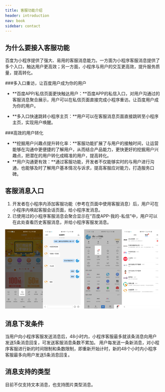 ```yaml
---
title: 客服功能介绍
header: introduction
nav: book
sidebar: contact
---
```


## 为什么要接入客服功能

百度为小程序提供了强大、易用的客服消息能力。一方面为小程序客服消息提供了多个入口，触达用户更高效；另一方面，小程序与用户的交互更高效，提升服务质量，提高转化。

###多入口重访，让百度用户成为你的用户 

 - **百度APP/私信页面更快触达用户：**百度APP的私信入口，对用户沟通过的客服消息聚合展示，用户可以在私信页面直接完成小程序重访。让百度用户成为你的用户。
  
 - **多入口快速跳转小程序主页：**用户可以在客服消息页面直接跳转至小程序主页，实现用户唤醒。

###高效的用户转化

 - **挖掘用户兴趣点提升转化率：**客服功能扩展了与用户的接触时间，让运营能够在沟通中更便捷的了解用户，从而结合产品能力，更快更好的挖掘用户兴趣点，把潜在的用户转化成精准的用户，提高转化。
 - **用户沟通更有效：**通过客服功能，开发者不仅能够实时的与用户进行沟通，也能够及时了解用户基本情况与诉求，提高客服应对能力，打造服务口碑。
 
## 客服消息入口
 1.	开发者在小程序内添加客服功能（参考在页面中使用客服消息）后，用户可在小程序内唤起客服会话页面，给小程序发消息。
 2.	已使用过的小程序客服消息会聚合显示在“百度APP-我的-私信”中，用户可以在此处查看历史客服消息，并给小程序客服发消息。

![图片](../../img/introduction/contact/1.png)

## 消息下发条件
当用户向小程序客服发送消息后，48小时内，小程序客服最多就该条消息向用户发送5条消息回复，可发送客服消息条数不累加。
用户每发送一条新消息，对小程序客服进行新的时间限制和条数限制，即重新开始计时，新的48个小时内小程序客服最多向用户发送5条消息回复。

## 消息支持的类型
目前不仅支持文本消息，也支持图片类型消息。

